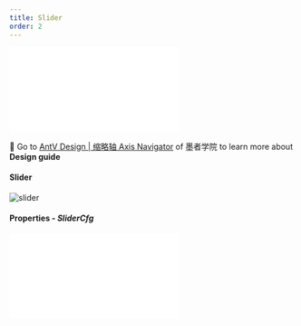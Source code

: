 ```yaml
---
title: Slider
order: 2
---
```


<embed src="@/docs/styles/component.md"></embed>

🎨  Go to [AntV Design | 缩略轴 Axis Navigator](https://www.yuque.com/mo-college/vis-design/gs5ow9) of 墨者学院 to learn more about **Design guide**

#### Slider

<img src="https://gw.alipayobjects.com/zos/antfincdn/A3UeXLPhhU/slider-intro.jpg" class="component-img" alt="slider" />

#### Properties - _SliderCfg_

<embed src="@/docs/common/slider.en.md"></embed>
